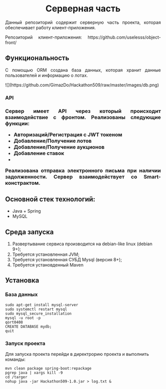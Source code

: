 <p align="center">
    <h1 align="center">Серверная часть</h1>
    </p>
    <p align="justify">Данный репозиторий содержит серверную часть проекта, которая обеспечивает работу клиент-приложения.</p>  
  <p align="justify"> Репозиторий клиент-приложения: https://github.com/uselesss/object-front/</p>


<h2>Функциональность</h2>
 <p align="justify">С помощью ORM создана база данных, которая хранит данные пользователей и информацию о лотах.</p>
 ![](https://github.com/GimazDo/Hackathon509/raw/master/images/db.png)

<h3>API<h3>
<p align="justify">Сервер имеет API через который происходит взаимодействие с фронтом. Реализованы следующие функции:</p>
<ul>
  <li>Авторизаций/Регистрация с JWT токеном</li>
	<li>Добавление/Получение лотов</li>
  <li>Добавление/Получение аукционов</li>
  <li>Добавление ставок</li>
  <li></li>
</ul>
<p align="justify">Реализована отправка электронного письма при наличии задолженности. Сервер взаимодействует со Smart-констрактом.</p>
<h2>Основной стек технологий:</h2>
<ul>
  <li>Java + Spring</li>
	<li>MySQL</li>
</ul>


<h2>Среда запуска</h2>

1) Развертывание сервиса производится на debian-like linux (debian 9+);
2) Требуется установленная JVM;
3) Требуется установленная СУБД Mysql (версия 8+);
4) Требуется установденный Maven


<h2>Установка</h4>


<h3>База данных</h3>
<p align = "justify">

~~~
sudo apt-get install mysql-server
sudo systemctl restart mysql
sudo mysql_secure_installation
mysql -u root -p
qort0408
CREATE DATABASE mydb;
quit
~~~
<h3>Запуск проекта</h3>

Для запуска проекта перейди в директрорию проекта и выполнить команды:
~~~
mvn clean package spring-boot:repackage
pgrep java | xargs kill -9
cd /targer
nohup java -jar Hackathon509-1.0.jar > log.txt &
~~~
